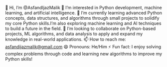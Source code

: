 👋 Hi, I’m @AsfandIjazMalik
👀 I’m interested in Python development, machine learning, and artificial intelligence.
🌱 I’m currently learning advanced Python concepts, data structures, and algorithms through small projects to
    solidify my core Python skills.I’m also exploring machine learning and AI techniques to build a future in the field.
💞️ I’m looking to collaborate on Python-based projects, ML algorithms, and data analysis to apply and expand my knowledge in real-world applications.
📫 How to reach me: asfandijazmalik@gmail.com 
😄 Pronouns: He/Him
⚡ Fun fact: I enjoy solving complex problems through code and learning new algorithms to improve my Python skills!
